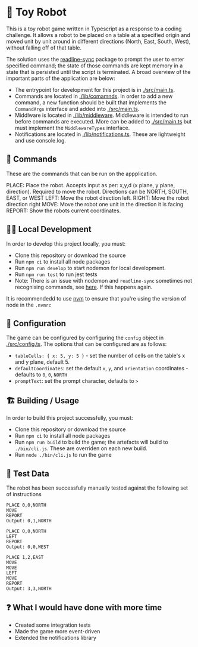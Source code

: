 # 🤖 Toy Robot

This is a toy robot game written in Typescript as a response to a coding challenge. It allows a robot to be placed on a table at a specified origin and moved unit by unit around in different directions (North, East, South, West), without falling off of that table.

The solution uses the [readline-sync](https://www.npmjs.com/package/readline-sync) package to prompt the user to enter specified command; the state of those commands are kept memory in a state that is persisted until the script is terminated.  A broad overview of the important parts of the application are below:

- The entrypoint for development for this project is in [./src/main.ts](./src/main.ts).
- Commands are located in [./lib/comamnds](./lib/commands). In order to add a new command, a new function should be built that implements the `CommandArgs` interface and added into [./src/main.ts](./src/main.ts).
- Middlware is located in [./lib/middleware](./lib/middleware). Middleware is intended to run before commands are executed. More can be added to [./src/main.ts](./src/main.ts) but must implement the `MiddlewareTypes` interface.
- Notifications are located in [./lib/notifications.ts](./lib/notifications.ts). These are lightweight and use console.log.

## 💾 Commands

These are the commands that can be run on the appplication.

PLACE: Place the robot. Accepts input as per: x,y,d (x plane, y plane, direction). Required to move the robot. Directions can be NORTH, SOUTH, EAST, or WEST
LEFT: Move the robot direction left.
RIGHT: Move the robot direction right
MOVE: Move the robot one unit in the direction it is facing
REPORT: Show the robots current coordinates.

## 👨‍💻 Local Development

In order to develop this project locally, you must:

- Clone this repository or download the source
- Run `npm ci` to install all node packages
- Run `npm run develop` to start nodemon for local development.
- Run `npm run test` to run jest tests
- Note: There is an issue with nodemon and `readline-sync` sometimes not recognising commands, see [here](https://stackoverflow.com/questions/53380499/node-readline-sync-module-enter-key-doesnt-consistently-function). If this happens again.

It is recommendedd to use [nvm](https://github.com/nvm-sh/nvm) to ensure that you're using the version of node in the `.nvmrc`

## 🔧 Configuration

The game can be configured by configuring the `config` object in [./src/config.ts](./src/config.ts). The options that can be configured are as follows:

- `tableCells: { x: 5, y: 5 }` - set the number of cells on the table's x and y plane, default 5.
- `defaultCoordinates`: set the default `x`, `y`, and `orientation` coordinates - defaults to `0`, `0`, `NORTH`
- `promptText`: set the prompt character, defaults to `>`

## 🏗️ Building / Usage

In order to build this project successfully, you must:

- Clone this repository or download the source
- Run `npm ci` to install all node packages
- Run `npm run build` to build the game; the artefacts will build to `./bin/cli.js`. These are overriden on each new build.
- Run `node ./bin/cli.js` to run the game

## 🧪 Test Data

The robot has been successfully manually tested against the following set of instructions

```plain
PLACE 0,0,NORTH
MOVE
REPORT
Output: 0,1,NORTH
```

```plain
PLACE 0,0,NORTH
LEFT
REPORT
Output: 0,0,WEST
```

```plain
PLACE 1,2,EAST
MOVE
MOVE
LEFT
MOVE
REPORT
Output: 3,3,NORTH
```

## ❓ What I would have done with more time

- Created some integration tests
- Made the game more event-driven
- Extended the notifications library
